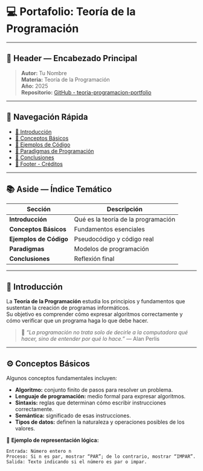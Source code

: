 # 💻 Portafolio: Teoría de la Programación

---

## 🧠 Header — Encabezado Principal

> **Autor:** Tu Nombre  
> **Materia:** Teoría de la Programación  
> **Año:** 2025  
> **Repositorio:** [GitHub - teoria-programacion-portfolio](https://github.com/YimmyOnner/Pruebas)

---

## 🧭 Navegación Rápida
- [🔹 Introducción](#-introducción)
- [🔹 Conceptos Básicos](#-conceptos-básicos)
- [🔹 Ejemplos de Código](#-ejemplos-de-código)
- [🔹 Paradigmas de Programación](#-paradigmas-de-programación)
- [🔹 Conclusiones](#-conclusiones)
- [🔹 Footer - Créditos](#-footer--créditos)

---

## 📚 Aside — Índice Temático

| Sección | Descripción |
|----------|--------------|
| **Introducción** | Qué es la teoría de la programación |
| **Conceptos Básicos** | Fundamentos esenciales |
| **Ejemplos de Código** | Pseudocódigo y código real |
| **Paradigmas** | Modelos de programación |
| **Conclusiones** | Reflexión final |

---

## 🌟 Introducción

La **Teoría de la Programación** estudia los principios y fundamentos que sustentan la creación de programas informáticos.  
Su objetivo es comprender cómo expresar algoritmos correctamente y cómo verificar que un programa haga lo que debe hacer.

> 💬 *“La programación no trata solo de decirle a la computadora qué hacer, sino de entender por qué lo hace.”* — Alan Perlis

---

## ⚙️ Conceptos Básicos

Algunos conceptos fundamentales incluyen:

- **Algoritmo:** conjunto finito de pasos para resolver un problema.  
- **Lenguaje de programación:** medio formal para expresar algoritmos.  
- **Sintaxis:** reglas que determinan cómo escribir instrucciones correctamente.  
- **Semántica:** significado de esas instrucciones.  
- **Tipos de datos:** definen la naturaleza y operaciones posibles de los valores.

📘 **Ejemplo de representación lógica:**

```text
Entrada: Número entero n
Proceso: Si n es par, mostrar “PAR”; de lo contrario, mostrar “IMPAR”.
Salida: Texto indicando si el número es par o impar.
